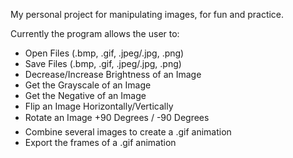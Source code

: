 My personal project for manipulating images, for fun and practice.

Currently the program allows the user to:

- Open Files (.bmp, .gif, .jpeg/.jpg, .png)
- Save Files (.bmp, .gif, .jpeg/.jpg, .png)
- Decrease/Increase Brightness of an Image
- Get the Grayscale of an Image
- Get the Negative of an Image
- Flip an Image Horizontally/Vertically
- Rotate an Image +90 Degrees / -90 Degrees
- Combine several images to create a .gif animation
- Export the frames of a .gif animation